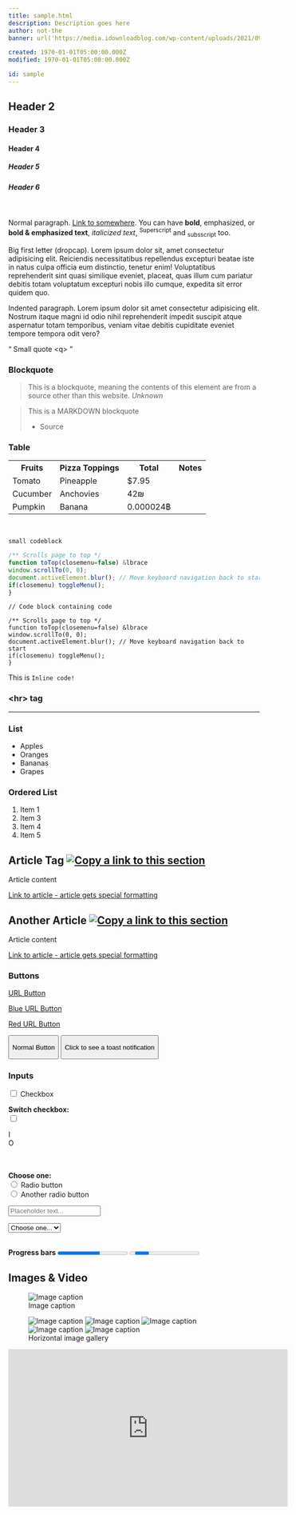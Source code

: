```yaml
---
title: sample.html
description: Description goes here
author: not-the
banner: url('https://media.idownloadblog.com/wp-content/uploads/2021/09/Apple-September-Event-California-Streaming-BasicAppleGuy-iDownloadBlog-6K-No-Logo-2048x1206.png')

created: 1970-01-01T05:00:00.000Z
modified: 1970-01-01T05:00:00.000Z

id: sample
---
```

## Header 2
### Header 3
#### Header 4
##### Header 5
##### Header 6

<br/>

Normal paragraph. <a href="#">Link to somewhere</a>. You can have <b>bold</b>, <span class="emphasize">emphasized</span>, or **bold & emphasized text**, *italicized text*, <sup>Superscript</sup> and <sub>subsscript</sub> too.

<p class="big_letter">
    Big first letter (dropcap). Lorem ipsum dolor sit, amet consectetur adipisicing elit. Reiciendis necessitatibus repellendus excepturi beatae iste in natus culpa officia eum distinctio, tenetur enim! Voluptatibus reprehenderit sint quasi similique eveniet, placeat, quas illum cum pariatur debitis totam voluptatum excepturi nobis illo cumque, expedita sit error quidem quo.
</p>

<p class="indent">
    Indented paragraph. Lorem ipsum dolor sit amet consectetur adipisicing elit. Nostrum itaque magni id odio nihil reprehenderit impedit suscipit atque aspernatur totam temporibus, veniam vitae debitis cupiditate eveniet tempore tempora odit vero?
</p>

<q>
    Small quote &lt;q&gt;
</q>

<h3>Blockquote</h3>
<blockquote>
    This is a blockquote, meaning the contents of this element are from a source other than this website.
    <cite>Unknown</cite>
</blockquote>

> This is a MARKDOWN blockquote
> - Source

<h3></h3>

<h3>Table</h3>
<table>
    <tr>
        <th>Fruits</th>
        <th>Pizza Toppings</th>
        <th>Total</th>
        <th>Notes</th>
    </tr>
    <tr>
        <td>Tomato</td>
        <td>Pineapple</td>
        <td>$7.95</td>
        <td></td>
    </tr>
    <tr>
        <td>Cucumber</td>
        <td>Anchovies</td>
        <td>42₪</td>
        <td></td>
    </tr>
    <tr>
        <td>Pumpkin</td>
        <td>Banana</td>
        <td>0.000024฿</td>
        <td></td>
    </tr>
</table>
<br/>

`small codeblock`

```js
/** Scrolls page to top */
function toTop(closemenu=false) &lbrace
window.scrollTo(0, 0);
document.activeElement.blur(); // Move keyboard navigation back to start
if(closemenu) toggleMenu();
}
```

<pre><code data-lang="js"><span class="code-comment">// Code block containing code

/** Scrolls page to top */</span>
<span class="code-boolean">function</span> <span class="code-function">toTop</span>(<span class="code-variable">closemenu</span>=<span class="code-boolean">false</span>) &lbrace
<span class="code-variable">window</span>.<span class="code-function">scrollTo</span>(<span class="code-number">0</span>, <span class="code-number">0</span>);
<span class="code-variable">document</span>.<span class="code-variable">activeElement</span>.<span class="code-function">blur</span>(); <span class="code-comment">// Move keyboard navigation back to start</span>
<span class="code-keyword">if</span>(<span class="code-variable">closemenu</span>) <span class="code-function">toggleMenu</span>();
}</code></pre>

<p>This is <code>Inline code!</code></p>

<h3>&lt;hr&gt; tag</h3>
<hr>

<h3>List</h3>
<ul>
    <li>Apples</li>
    <li>Oranges</li>
    <li>Bananas</li>
    <li>Grapes</li>
</ul>

<h3>Ordered List</h3>
<ol>
    <li>Item 1</li>
    <li>Item 3</li>
    <li>Item 4</li>
    <li>Item 5</li>
</ol>

<article id="article">
    <h2>Article Tag <a href="#article"><img src="/assets/icon/link.svg" alt="Copy a link to this section" class="icon article_url_button" role="button" tabindex="0"></a></h2>
    <p>Article content</p>
    <a href="#article">Link to article - article gets special formatting</a>
</article>
<article id="another_article">
    <h2>Another Article <a href="#another_article"><img src="/assets/icon/link.svg" alt="Copy a link to this section" class="icon article_url_button" role="button" tabindex="0"></a></h2>
    <p>Article content</p>
    <a href="#another_article">Link to article - article gets special formatting</a>
</article>

<h3>Buttons</h3>
<a href="#">
    <div class="button full_width bold">
        <p>URL Button</p>
        <div class="button_shade"></div>
    </div>
</a>
<a href="#">
    <div class="button full_width bold button_blue">
        <p>Blue URL Button</p>
        <div class="button_shade"></div>
    </div>
</a>
<a href="#">
    <div class="button full_width bold button_red">
        <p>Red URL Button</p>
        <div class="button_shade"></div>
    </div>
</a>
<button class="button full_width bold" onclick="console.log('Normal button')">
    <p>Normal Button</p>
    <div class="button_shade"></div>
</button>
<button class="button full_width bold" onclick="toast.send('Toast Notification', 'This is a toast notification', true)">
    <p>Click to see a toast notification</p>
    <div class="button_shade"></div>
</button>

<h3>Inputs</h3>
<p>
    <label for="sample_checkbox">
        <input type="checkbox" name="sample_checkbox" id="sample_checkbox"> Checkbox
    </label><br/>
</p>

<b class="emphasize">Switch checkbox:</b><br/>
<label class="switch">
    <input type="checkbox">
    <span></span>
    <div class="on">I</div>
    <div class="off">O</div>
</label>
<br/><br/>

<p>
    <b class="emphasize">Choose one:</b><br/>
    <label for="sample_radio">
        <input type="radio" name="sample_radio" id="sample_radio"> Radio button
    </label><br/>
    <label for="sample_radio_2">
        <input type="radio" name="sample_radio" id="sample_radio_2"> Another radio button
    </label>
</p>

<p>
    <label for="sample_text_input">
        <input type="text" name="sample_text_input" id="sample_text_input" placeholder="Placeholder text...">
    </label>
</p>

<select name="sample_select" class="full_width">
    <option selected="true" disabled="disabled">Choose one...</option>
    <option value="Option 1">Option 1</option>
    <option value="Option 1">Option 2</option>
    <option value="Option 1">Option 3</option>
</select><br/><br/>

<p>
    <b>Progress bars</b>
    <progress max="100" value="60"></progress>
    <progress></progress>
</p>

<h2>Images & Video</h2>
<figure>
    <img src="/assets/project/minecraft_worlds_big.png" alt="Image caption">
    <figcaption>Image caption</figcaption>
</figure>

<figure>
    <div class="gallery">
        <img src="/assets/project/carrot_clicker_big.png" alt="Image caption">
        <img src="/assets/project/minecraft_worlds_big.png" alt="Image caption">
        <img src="/assets/project/confetti.png" alt="Image caption">
        <img src="/assets/project/minecraft_worlds_big.png" alt="Image caption">
        <img src="/assets/project/minecraft_worlds_big.png" alt="Image caption">
    </div>
    <figcaption>Horizontal image gallery</figcaption>
</figure>

<iframe width="560" height="315" src="https://www.youtube-nocookie.com/embed/dQw4w9WgXcQ" title="YouTube video player" frameborder="0" allow="accelerometer; autoplay; clipboard-write; encrypted-media; gyroscope; picture-in-picture" allowfullscreen></iframe>